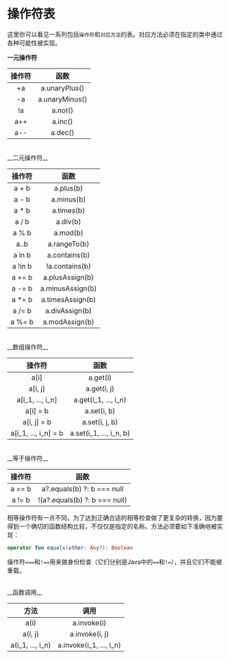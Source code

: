 # 操作符表

这里你可以看见一系列包括`操作符`和`对应方法`的表。对应方法必须在指定的类中通过各种可能性被实现。

__一元操作符__

| 操作符 | 函数|
| :----: | :----: |
| +a | a.unaryPlus() |
| -a | a.unaryMinus() |
| !a | a.not() |
| a++ | a.inc() |
| a-- | a.dec() |


<br/>
__二元操作符__

| 操作符 | 函数|
| :----: | :----: |
| a + b | a.plus(b) |
| a - b | a.minus(b) |
| a * b | a.times(b) |
| a / b | a.div(b) |
| a % b | a.mod(b) |
| a..b | a.rangeTo(b) |
| a in b | a.contains(b) |
| a !in b | !a.contains(b) |
| a += b | a.plusAssign(b) |
| a -= b | a.minusAssign(b) |
| a *= b | a.timesAssign(b) |
| a /= b | a.divAssign(b) |
| a %= b | a.modAssign(b) |
<br/>
__数组操作符__

| 操作符 | 函数|
| :----: | :----: |
| a[i] | a.get(i) |
| a[i, j] | a.get(i, j) |
| a[i\_1, ..., i\_n] | a.get(i\_1, ..., i\_n) |
| a[i] = b | a.set(i, b) |
| a[i, j] = b | a.set(i, j, b) |
| a[i\_1, ..., i\_n] = b | a.set(i\_1, ..., i\_n, b) |
<br/>
__等于操作符__

| 操作符 | 函数|
| :----: | :----: |
| a == b | a?.equals(b) ?: b === null |
| a != b | !(a?.equals(b) ?: b === null) |

相等操作符有一点不同，为了达到正确合适的相等检查做了更复杂的转换，因为要得到一个确切的函数结构比较，不仅仅是指定的名称。方法必须要如下准确地被实现：

```kotlin
operator fun equals(other: Any?): Boolean
```
操作符`===`和`!==`用来做身份检查（它们分别是Java中的`==`和`!=`），并且它们不能被重载。

<br/>
__函数调用__

| 方法 | 调用 |
| :----: | :----: |
| a(i) | a.invoke(i) |
| a(i, j) | a.invoke(i, j) |
| a(i\_1, ..., i\_n)| a.invoke(i\_1, ..., i\_n) |